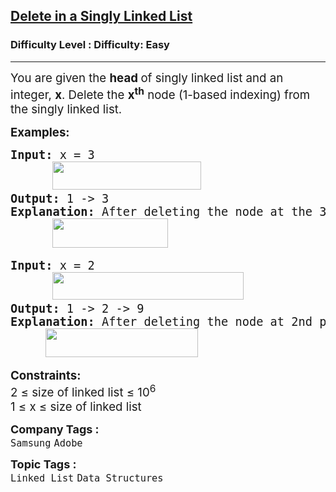 <h2><a href="https://www.geeksforgeeks.org/problems/delete-a-node-in-single-linked-list/1?page=1&category=Linked%20List&difficulty=Basic,Easy&status=unsolved&sortBy=submissions">Delete in a Singly Linked List</a></h2><h3>Difficulty Level : Difficulty: Easy</h3><hr><div class="problems_problem_content__Xm_eO"><p><span style="font-size: 14pt;">You are given the <strong>head </strong>of singly linked list and an integer, <strong>x</strong>. Delete the <strong>x<sup>th</sup></strong> node (1-based indexing) from the singly linked list. </span></p>
<p><span style="font-size: 14pt;"><strong>Examples:</strong><strong> </strong></span></p>
<pre><span style="font-size: 14pt;"><strong>Input: </strong>x = 3<br>      <img src="https://media.geeksforgeeks.org/img-practice/prod/addEditProblem/907979/Web/Other/blobid0_1754893547.webp" width="238" height="45"> <br><strong>Output: </strong>1 -&gt; 3<br><strong>Explanation: </strong>After deleting the node at the 3rd position (1-base indexing), the linked list is as<br>      <img src="https://media.geeksforgeeks.org/img-practice/prod/addEditProblem/907979/Web/Other/blobid2_1754895723.webp" width="185" height="47"></span></pre>
<pre><span style="font-size: 14pt;"><strong>Input:</strong> x = 2<strong> <br>      <img src="https://media.geeksforgeeks.org/img-practice/prod/addEditProblem/907979/Web/Other/blobid3_1754895765.webp" width="306" height="44"><br>Output: </strong>1 -&gt; 2 -&gt; 9<br><strong>Explanation: </strong>After deleting the node at 2nd position (1-based indexing), the linked list is as<br>     <img src="https://media.geeksforgeeks.org/img-practice/prod/addEditProblem/907979/Web/Other/blobid4_1754895805.webp" width="244" height="46"><br></span></pre>
<p><span style="font-size: 14pt;"><strong>Constraints:</strong><br>2 ≤ size of linked list ≤ 10<sup>6</sup><br>1 ≤ x ≤ <span style="font-family: -apple-system, BlinkMacSystemFont, 'Segoe UI', Roboto, Oxygen, Ubuntu, Cantarell, 'Open Sans', 'Helvetica Neue', sans-serif;">size of linked list</span></span></p></div><p><span style=font-size:18px><strong>Company Tags : </strong><br><code>Samsung</code>&nbsp;<code>Adobe</code>&nbsp;<br><p><span style=font-size:18px><strong>Topic Tags : </strong><br><code>Linked List</code>&nbsp;<code>Data Structures</code>&nbsp;